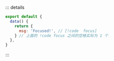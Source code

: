 ::: details
```js
export default {
  data() {
    return {
      msg: 'Focused!', // [!code  focus]
    } // 上面的 !code focus 之间的空格实际为 1 个
  },
}
```
:::
